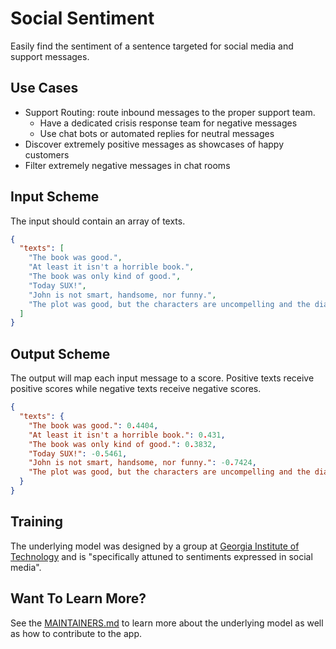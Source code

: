 # Social Sentiment
Easily find the sentiment of a sentence targeted for social media and support messages.


## Use Cases
  * Support Routing: route inbound messages to the proper support team.
    - Have a dedicated crisis response team for negative messages
    - Use chat bots or automated replies for neutral messages
  * Discover extremely positive messages as showcases of happy customers
  * Filter extremely negative messages in chat rooms
  

## Input Scheme
The input should contain an array of texts. 
``` json
{
  "texts": [
    "The book was good.",
    "At least it isn't a horrible book.",
    "The book was only kind of good.",
    "Today SUX!",
    "John is not smart, handsome, nor funny.",
    "The plot was good, but the characters are uncompelling and the dialog is not great."
  ]
}
```


## Output Scheme
The output will map each input message to a score. Positive texts receive positive scores while negative texts receive negative
scores. 
 
``` json
{
  "texts": {
    "The book was good.": 0.4404,
    "At least it isn't a horrible book.": 0.431,
    "The book was only kind of good.": 0.3832,
    "Today SUX!": -0.5461,
    "John is not smart, handsome, nor funny.": -0.7424,
    "The plot was good, but the characters are uncompelling and the dialog is not great.": -0.7042
  }
}
```


## Training
The underlying model was designed by a group at [Georgia Institute of Technology][1] and is "specifically attuned to 
sentiments expressed in social media".


## Want To Learn More?
See the [MAINTAINERS.md][2] to learn more about the underlying model as well as how to contribute to the app.


[1]: http://www.gatech.edu/
[2]: https://github.com/DopplerFoundation/example-app-sentiment/blob/master/MAINTAINERS.md
